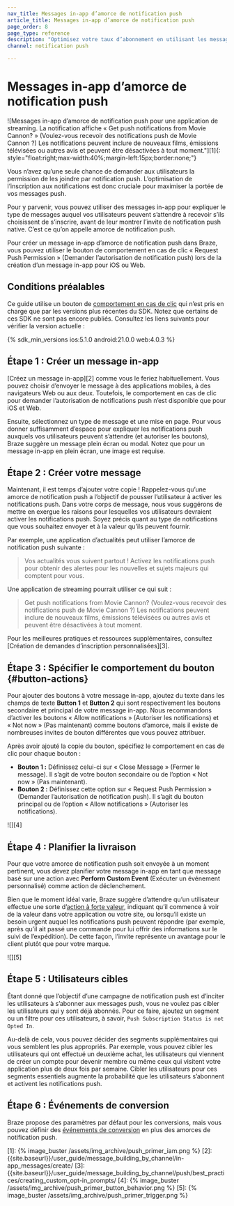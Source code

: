 ```yaml
---
nav_title: Messages in-app d’amorce de notification push
article_title: Messages in-app d’amorce de notification push
page_order: 8
page_type: reference
description: "Optimisez votre taux d’abonnement en utilisant les messages in-app d’amorce de notification push"
channel: notification push

---
```


# Messages in-app d’amorce de notification push

![Messages in-app d’amorce de notification push pour une application de streaming. La notification affiche « Get push notifications from Movie Cannon? » (Voulez-vous recevoir des notifications push de Movie Cannon ?) Les notifications peuvent inclure de nouveaux films, émissions télévisées ou autres avis et peuvent être désactivées à tout moment."][1]{: style="float:right;max-width:40%;margin-left:15px;border:none;"}

Vous n’avez qu’une seule chance de demander aux utilisateurs la permission de les joindre par notification push. L’optimisation de l’inscription aux notifications est donc cruciale pour maximiser la portée de vos messages push.

Pour y parvenir, vous pouvez utiliser des messages in-app pour expliquer le type de messages auquel vos utilisateurs peuvent s’attendre à recevoir s’ils choisissent de s’inscrire, avant de leur montrer l’invite de notification push native. C’est ce qu’on appelle amorce de notification push.

Pour créer un message in-app d’amorce de notification push dans Braze, vous pouvez utiliser le bouton de comportement en cas de clic « Request Push Permission » (Demander l’autorisation de notification push) lors de la création d’un message in-app pour iOS ou Web.

## Conditions préalables

Ce guide utilise un bouton de [comportement en cas de clic](#button-actions) qui n’est pris en charge que par les versions plus récentes du SDK. Notez que certains de ces SDK ne sont pas encore publiés. Consultez les liens suivants pour vérifier la version actuelle :

{% sdk_min_versions ios:5.1.0 android:21.0.0 web:4.0.3 %}

## Étape 1 : Créer un message in-app

[Créez un message in-app][2] comme vous le feriez habituellement. Vous pouvez choisir d’envoyer le message à des applications mobiles, à des navigateurs Web ou aux deux. Toutefois, le comportement en cas de clic pour demander l’autorisation de notifications push n’est disponible que pour iOS et Web. 

Ensuite, sélectionnez un type de message et une mise en page. Pour vous donner suffisamment d’espace pour expliquer les notifications push auxquels vos utilisateurs peuvent s’attendre (et autoriser les boutons), Braze suggère un message plein écran ou modal. Notez que pour un message in-app en plein écran, une image est requise. 

## Étape 2 : Créer votre message

Maintenant, il est temps d’ajouter votre copie ! Rappelez-vous qu’une amorce de notification push a l’objectif de pousser l’utilisateur à activer les notifications push. Dans votre corps de message, nous vous suggérons de mettre en exergue les raisons pour lesquelles vos utilisateurs devraient activer les notifications push. Soyez précis quant au type de notifications que vous souhaitez envoyer et à la valeur qu’ils peuvent fournir.

Par exemple, une application d’actualités peut utiliser l’amorce de notification push suivante :

> Vos actualités vous suivent partout ! Activez les notifications push pour obtenir des alertes pour les nouvelles et sujets majeurs qui comptent pour vous.

Une application de streaming pourrait utiliser ce qui suit :

> Get push notifications from Movie Cannon? (Voulez-vous recevoir des notifications push de Movie Cannon ?) Les notifications peuvent inclure de nouveaux films, émissions télévisées ou autres avis et peuvent être désactivées à tout moment.

Pour les meilleures pratiques et ressources supplémentaires, consultez [Création de demandes d’inscription personnalisées][3].

## Étape 3 : Spécifier le comportement du bouton {#button-actions}

Pour ajouter des boutons à votre message in-app, ajoutez du texte dans les champs de texte **Button 1** et **Button 2** qui sont respectivement les boutons secondaire et principal de votre message in-app. Nous recommandons d’activer les boutons « Allow notifications » (Autoriser les notifications) et « Not now » (Pas maintenant) comme boutons d’amorce, mais il existe de nombreuses invites de bouton différentes que vous pouvez attribuer.

Après avoir ajouté la copie du bouton, spécifiez le comportement en cas de clic pour chaque bouton :

- **Bouton 1 :** Définissez celui-ci sur « Close Message » (Fermer le message). Il s’agit de votre bouton secondaire ou de l’option « Not now » (Pas maintenant).
- **Bouton 2 :** Définissez cette option sur « Request Push Permission » (Demander l’autorisation de notification push). Il s’agit du bouton principal ou de l’option « Allow notifications » (Autoriser les notifications).

![][4]

## Étape 4 : Planifier la livraison

Pour que votre amorce de notification push soit envoyée à un moment pertinent, vous devez planifier votre message in-app en tant que message basé sur une action avec **Perform Custom Event** (Exécuter un événement personnalisé) comme action de déclenchement.

Bien que le moment idéal varie, Braze suggère d’attendre qu’un utilisateur effectue une sorte d’[action à forte valeur](https://www.braze.com/resources/videos/mapping-high-value-actions), indiquant qu’il commence à voir de la valeur dans votre application ou votre site, ou lorsqu’il existe un besoin urgent auquel les notifications push peuvent répondre (par exemple, après qu’il ait passé une commande pour lui offrir des informations sur le suivi de l’expédition). De cette façon, l’invite représente un avantage pour le client plutôt que pour votre marque.

![][5]

## Étape 5 : Utilisateurs cibles

Étant donné que l’objectif d’une campagne de notification push est d’inciter les utilisateurs à s’abonner aux messages push, vous ne voulez pas cibler les utilisateurs qui y sont déjà abonnés. Pour ce faire, ajoutez un segment ou un filtre pour ces utilisateurs, à savoir, `Push Subscription Status is not Opted In`.

Au-delà de cela, vous pouvez décider des segments supplémentaires qui vous semblent les plus appropriés. Par exemple, vous pouvez cibler les utilisateurs qui ont effectué un deuxième achat, les utilisateurs qui viennent de créer un compte pour devenir membre ou même ceux qui visitent votre application plus de deux fois par semaine. Cibler les utilisateurs pour ces segments essentiels augmente la probabilité que les utilisateurs s’abonnent et activent les notifications push.

## Étape 6 : Événements de conversion

Braze propose des paramètres par défaut pour les conversions, mais vous pouvez définir des [événements de conversion]({{site.baseurl}}/user_guide/engagement_tools/campaigns/building_campaigns/conversion_events/) en plus des amorces de notification push.

[1]: {% image_buster /assets/img_archive/push_primer_iam.png %}
[2]: {{site.baseurl}}/user_guide/message_building_by_channel/in-app_messages/create/
[3]: {{site.baseurl}}/user_guide/message_building_by_channel/push/best_practices/creating_custom_opt-in_prompts/
[4]: {% image_buster /assets/img_archive/push_primer_button_behavior.png %}
[5]: {% image_buster /assets/img_archive/push_primer_trigger.png %}
